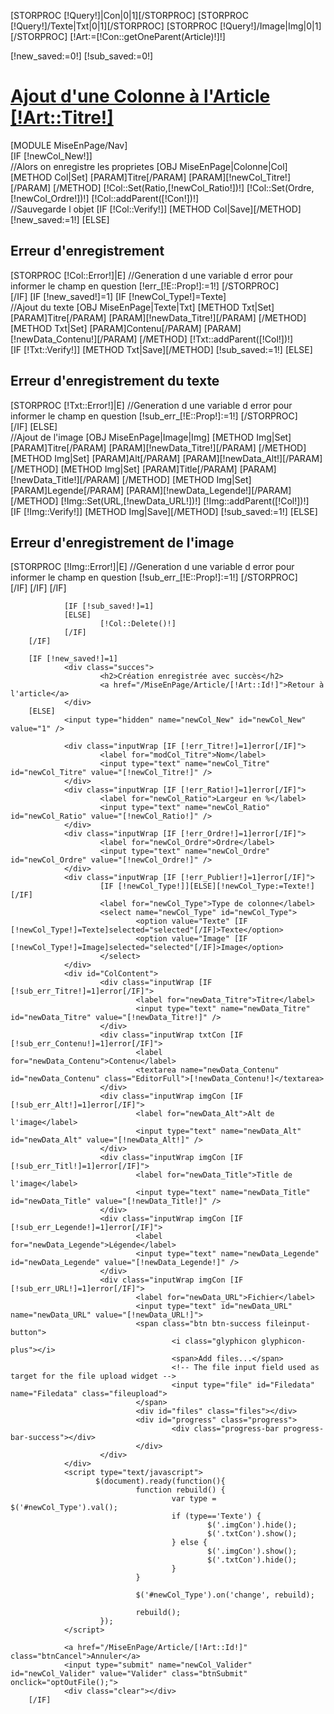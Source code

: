 [STORPROC [!Query!]|Con|0|1][/STORPROC]
[STORPROC [!Query!]/Texte|Txt|0|1][/STORPROC]
[STORPROC [!Query!]/Image|Img|0|1][/STORPROC]
[!Art:=[!Con::getOneParent(Article)!]!]

[!new_saved:=0!]
[!sub_saved:=0!]

<a href="/MiseEnPage/Article/[!Art::Id!]" title="Retour à la catégorie" id="ModTitle">
	<h1><span class="glyphicon glyphicon-share-alt"> </span> Ajout d'une Colonne à l'Article <span id="objName">[!Art::Titre!]</span></h1>
</a>
<div id="ModNav">
	[MODULE MiseEnPage/Nav]
</div>
<div id="ModContainer">
        [IF [!newCol_New!]]
                <div class="debug">
                        //Alors on enregistre les proprietes
                        [OBJ MiseEnPage|Colonne|Col]
                        [METHOD Col|Set]
                                [PARAM]Titre[/PARAM]
                                [PARAM][!newCol_Titre!][/PARAM]
                        [/METHOD]
                        [!Col::Set(Ratio,[!newCol_Ratio!])!]
                        [!Col::Set(Ordre,[!newCol_Ordre!])!]
                        [!Col::addParent([!Con!])!]
                </div>
                //Sauvegarde l objet
                [IF [!Col::Verify!]]
                        [METHOD Col|Save][/METHOD]
                        [!new_saved:=1!]
                [ELSE]
                        <div class="error">
                                <h2>Erreur d'enregistrement</h2>
                                [STORPROC [!Col::Error!]|E]
                                        //Generation d une variable d error pour informer le champ en question
                                        [!err_[!E::Prop!]:=1!]
                                [/STORPROC]
                        </div>		
                [/IF]
                [IF [!new_saved!]=1]
                        [IF [!newCol_Type!]=Texte]
                        <div class="debug">                      
                                //Ajout du texte
                                [OBJ MiseEnPage|Texte|Txt]
                                [METHOD Txt|Set]
                                        [PARAM]Titre[/PARAM]
                                        [PARAM][!newData_Titre!][/PARAM]
                                [/METHOD]
                                [METHOD Txt|Set]
                                        [PARAM]Contenu[/PARAM]
                                        [PARAM][!newData_Contenu!][/PARAM]
                                [/METHOD]
                                [!Txt::addParent([!Col!])!]
                        </div>        
                                [IF [!Txt::Verify!]]
                                        [METHOD Txt|Save][/METHOD]
                                        [!sub_saved:=1!]
                                [ELSE]
                                        <div class="error">
                                                <h2>Erreur d'enregistrement du texte</h2>
                                                [STORPROC [!Txt::Error!]|E]
                                                        //Generation d une variable d error pour informer le champ en question
                                                        [!sub_err_[!E::Prop!]:=1!]
                                                [/STORPROC]
                                        </div>		
                                [/IF]
                        [ELSE]
                        <div class="debug">
                                //Ajout de l'image
                                [OBJ MiseEnPage|Image|Img]
                                [METHOD Img|Set]
                                        [PARAM]Titre[/PARAM]
                                        [PARAM][!newData_Titre!][/PARAM]
                                [/METHOD]
                                [METHOD Img|Set]
                                        [PARAM]Alt[/PARAM]
                                        [PARAM][!newData_Alt!][/PARAM]
                                [/METHOD]
                                [METHOD Img|Set]
                                        [PARAM]Title[/PARAM]
                                        [PARAM][!newData_Title!][/PARAM]
                                [/METHOD]
                                [METHOD Img|Set]
                                        [PARAM]Legende[/PARAM]
                                        [PARAM][!newData_Legende!][/PARAM]
                                [/METHOD]
                                [!Img::Set(URL,[!newData_URL!])!]
                                [!Img::addParent([!Col!])!]
                        </div>
                                [IF [!Img::Verify!]]
                                        [METHOD Img|Save][/METHOD]
                                        [!sub_saved:=1!]
                                [ELSE]
                                        <div class="error">
                                                <h2>Erreur d'enregistrement de l'image</h2>
                                                [STORPROC [!Img::Error!]|E]
                                                        //Generation d une variable d error pour informer le champ en question
                                                        [!sub_err_[!E::Prop!]:=1!]
                                                [/STORPROC]
                                        </div>		
                                [/IF]
                        [/IF]
                [/IF]
                
                [IF [!sub_saved!]=1]
                [ELSE]
                        [!Col::Delete()!]
                [/IF]
        [/IF]
        
        [IF [!new_saved!]=1]
                <div class="succes">
                        <h2>Création enregistrée avec succès</h2>
                        <a href="/MiseEnPage/Article/[!Art::Id!]">Retour à l'article</a>
                </div>
        [ELSE]
                <input type="hidden" name="newCol_New" id="newCol_New" value="1" />
                
                <div class="inputWrap [IF [!err_Titre!]=1]error[/IF]">
                        <label for="modCol_Titre">Nom</label>
                        <input type="text" name="newCol_Titre" id="newCol_Titre" value="[!newCol_Titre!]" />
                </div>
                <div class="inputWrap [IF [!err_Ratio!]=1]error[/IF]">
                        <label for="newCol_Ratio">Largeur en %</label>
                        <input type="text" name="newCol_Ratio" id="newCol_Ratio" value="[!newCol_Ratio!]" />
                </div>
                <div class="inputWrap [IF [!err_Ordre!]=1]error[/IF]">
                        <label for="newCol_Ordre">Ordre</label>
                        <input type="text" name="newCol_Ordre" id="newCol_Ordre" value="[!newCol_Ordre!]" />
                </div>
                <div class="inputWrap [IF [!err_Publier!]=1]error[/IF]">
                        [IF [!newCol_Type!]][ELSE][!newCol_Type:=Texte!][/IF]
                        <label for="newCol_Type">Type de colonne</label>
                        <select name="newCol_Type" id="newCol_Type">
                                <option value="Texte" [IF [!newCol_Type!]=Texte]selected="selected"[/IF]>Texte</option>
                                <option value="Image" [IF [!newCol_Type!]=Image]selected="selected"[/IF]>Image</option>
                        </select>
                </div>
                <div id="ColContent">
                        <div class="inputWrap [IF [!sub_err_Titre!]=1]error[/IF]">
                                <label for="newData_Titre">Titre</label>
                                <input type="text" name="newData_Titre" id="newData_Titre" value="[!newData_Titre!]" />
                        </div>
                        <div class="inputWrap txtCon [IF [!sub_err_Contenu!]=1]error[/IF]">
                                <label for="newData_Contenu">Contenu</label>
                                <textarea name="newData_Contenu" id="newData_Contenu" class="EditorFull">[!newData_Contenu!]</textarea>
                        </div>
                        <div class="inputWrap imgCon [IF [!sub_err_Alt!]=1]error[/IF]">
                                <label for="newData_Alt">Alt de l'image</label>
                                <input type="text" name="newData_Alt" id="newData_Alt" value="[!newData_Alt!]" />
                        </div>
                        <div class="inputWrap imgCon [IF [!sub_err_Titl!]=1]error[/IF]">
                                <label for="newData_Title">Title de l'image</label>
                                <input type="text" name="newData_Title" id="newData_Title" value="[!newData_Title!]" />
                        </div>
                        <div class="inputWrap imgCon [IF [!sub_err_Legende!]=1]error[/IF]">
                                <label for="newData_Legende">Légende</label>
                                <input type="text" name="newData_Legende" id="newData_Legende" value="[!newData_Legende!]" />
                        </div>
                        <div class="inputWrap imgCon [IF [!sub_err_URL!]=1]error[/IF]">
                                <label for="newData_URL">Fichier</label>
                                <input type="text" id="newData_URL" name="newData_URL" value="[!newData_URL!]">
                                <span class="btn btn-success fileinput-button">
                                        <i class="glyphicon glyphicon-plus"></i>
                                        <span>Add files...</span>
                                        <!-- The file input field used as target for the file upload widget -->
                                        <input type="file" id="Filedata" name="Filedata" class="fileupload">
                                </span>
                                <div id="files" class="files"></div>
                                <div id="progress" class="progress">
                                        <div class="progress-bar progress-bar-success"></div>
                                </div>
                        </div>
                </div>
                <script type="text/javascript">
                       $(document).ready(function(){
                                function rebuild() {
                                        var type = $('#newCol_Type').val();
                                        if (type=='Texte') {
                                                $('.imgCon').hide();
                                                $('.txtCon').show();
                                        } else {
                                                $('.imgCon').show();
                                                $('.txtCon').hide();
                                        }
                                }
                                
                                $('#newCol_Type').on('change', rebuild);
                                
                                rebuild();  
                        }); 
                </script>
        
                <a href="/MiseEnPage/Article/[!Art::Id!]" class="btnCancel">Annuler</a>
                <input type="submit" name="newCol_Valider" id="newCol_Valider" value="Valider" class="btnSubmit"  onclick="optOutFile();">
                <div class="clear"></div>
        [/IF]
</div>
